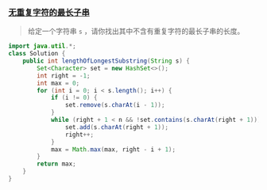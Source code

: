 ### [无重复字符的最长子串](https://leetcode-cn.com/problems/longest-substring-without-repeating-characters/)

> 给定一个字符串 `s` ，请你找出其中不含有重复字符的最长子串的长度。

```java
import java.util.*;
class Solution {
    public int lengthOfLongestSubstring(String s) {
        Set<Character> set = new HashSet<>();
        int right = -1;
        int max = 0;
        for (int i = 0; i < s.length(); i++) {
            if (i != 0) {
                set.remove(s.charAt(i - 1));
            }
            while (right + 1 < n && !set.contains(s.charAt(right + 1))) {
                set.add(s.charAt(right + 1));
                right++;
            }
            max = Math.max(max, right - i + 1);
        }
        return max;
    }
}
```